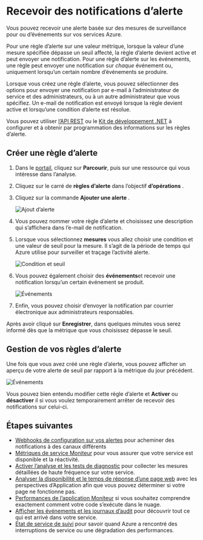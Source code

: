 <properties
    pageTitle="Recevoir des notifications d’alerte pour les services Azure | Microsoft Azure"
    description="Être averti lorsque les conditions de règles d’alerte sont remplies."
    authors="rboucher"
    manager="carolz"
    editor=""
    services="monitoring-and-diagnostics"
    documentationCenter="monitoring-and-diagnostics"/>

<tags
    ms.service="monitoring-and-diagnostics"
    ms.workload="na"
    ms.tgt_pltfrm="na"
    ms.devlang="na"
    ms.topic="article"
    ms.date="09/08/2015"
    ms.author="robb"/>

# <a name="receive-alert-notifications"></a>Recevoir des notifications d’alerte

Vous pouvez recevoir une alerte basée sur des mesures de surveillance pour ou d’événements sur vos services Azure.

Pour une règle d’alerte sur une valeur métrique, lorsque la valeur d’une mesure spécifiée dépasse un seuil affecté, la règle d’alerte devient active et peut envoyer une notification. Pour une règle d’alerte sur les événements, une règle peut envoyer une notification sur *chaque* événement ou, uniquement lorsqu’un certain nombre d’événements se produire.

Lorsque vous créez une règle d’alerte, vous pouvez sélectionner des options pour envoyer une notification par e-mail à l’administrateur de service et des administrateurs, ou à un autre administrateur que vous spécifiez. Un e-mail de notification est envoyé lorsque la règle devient active et lorsqu’une condition d’alerte est résolue.

Vous pouvez utiliser [l’API REST](https://msdn.microsoft.com/library/azure/dn931945.aspx) ou le [Kit de développement .NET](https://www.nuget.org/packages/Microsoft.Azure.Insights/) à configurer et à obtenir par programmation des informations sur les règles d’alerte.

## <a name="create-an-alert-rule"></a>Créer une règle d’alerte

1. Dans le [portail](https://portal.azure.com/), cliquez sur **Parcourir**, puis sur une ressource qui vous intéresse dans l’analyse.

2. Cliquez sur le carré de **règles d’alerte** dans l’objectif **d’opérations** .

3. Cliquez sur la commande **Ajouter une alerte** .

    ![Ajout d’alerte](./media/insights-receive-alert-notifications/Insights_AddAlert.png)

4. Vous pouvez nommer votre règle d’alerte et choisissez une description qui s’affichera dans l’e-mail de notification.

5. Lorsque vous sélectionnez **mesures** vous allez choisir une condition et une valeur de seuil pour la mesure. Il s’agit de la période de temps qui Azure utilise pour surveiller et traçage l’activité alerte.

    ![Condition et seuil](./media/insights-receive-alert-notifications/Insights_ConditionAndThreshold.png)

6. Vous pouvez également choisir des **événements**et recevoir une notification lorsqu’un certain événement se produit.

    ![Événements](./media/insights-receive-alert-notifications/Insights_Events.png)

7. Enfin, vous pouvez choisir d’envoyer la notification par courrier électronique aux administrateurs responsables.

Après avoir cliqué sur **Enregistrer**, dans quelques minutes vous serez informé dès que la métrique que vous choisissez dépasse le seuil.

## <a name="managing-your-alert-rules"></a>Gestion de vos règles d’alerte

Une fois que vous avez créé une règle d’alerte, vous pouvez afficher un aperçu de votre alerte de seuil par rapport à la métrique du jour précédent.

![Événements](./media/insights-receive-alert-notifications/Insights_EditAlert.png)


Vous pouvez bien entendu modifier cette règle d’alerte et **Activer** ou **désactiver** il si vous voulez temporairement arrêter de recevoir des notifications sur celui-ci.

## <a name="next-steps"></a>Étapes suivantes

* [Webhooks de configuration sur vos alertes](insights-webhooks-alerts.md) pour acheminer des notifications à des canaux différents
* [Métriques de service Moniteur](insights-how-to-customize-monitoring.md) pour vous assurer que votre service est disponible et la réactivité.
* [Activer l’analyse et les tests de diagnostic](insights-how-to-use-diagnostics.md) pour collecter les mesures détaillées de haute fréquence sur votre service.
* [Analyser la disponibilité et le temps de réponse d’une page web](../application-insights/app-insights-monitor-web-app-availability.md) avec les perspectives d’Application afin que vous pouvez déterminer si votre page ne fonctionne pas.
* [Performances de l’application Moniteur](../application-insights/app-insights-azure-web-apps.md) si vous souhaitez comprendre exactement comment votre code s’exécute dans le nuage.
* [Afficher les événements et les journaux d’audit](insights-debugging-with-events.md) pour découvrir tout ce qui est arrivé dans votre service.
* [État de service de suivi](insights-service-health.md) pour savoir quand Azure a rencontré des interruptions de service ou une dégradation des performances.
